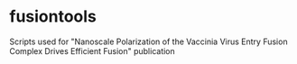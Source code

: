 # fusiontools
Scripts used for "Nanoscale Polarization of the Vaccinia Virus Entry Fusion Complex Drives Efficient Fusion" publication
